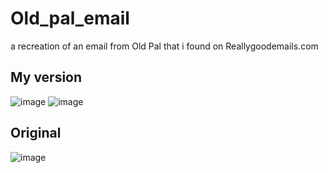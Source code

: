 # Old_pal_email
a recreation of an email from Old Pal that i found on Reallygoodemails.com

## My version
![image](https://github.com/ADmcdon/Old_pal_email/assets/107668054/fa62511d-11ef-455b-a2e3-d92477ac601d)
![image](https://github.com/ADmcdon/Old_pal_email/assets/107668054/d6786a3f-2247-48ca-8554-c900b4d58d49)
 
## Original
![image](https://github.com/ADmcdon/Old_pal_email/assets/107668054/4639aa0b-d7f3-407b-bebd-54c149ebf5d6)

